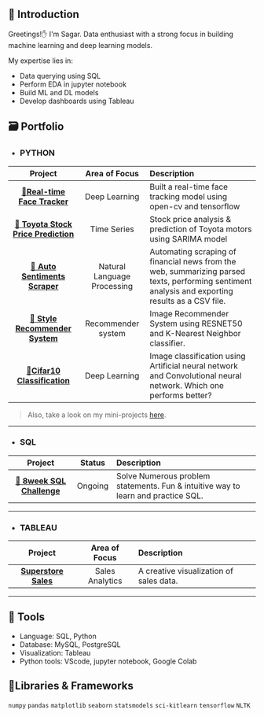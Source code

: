 ## 👦 Introduction
Greetings!✋ I'm Sagar. Data enthusiast with a strong focus in building machine learning and deep learning models.

My expertise lies in:
- Data querying using SQL
- Perform EDA in jupyter notebook
- Build ML and DL models
- Develop dashboards using Tableau

## 🗃️ Portfolio

- ### PYTHON
| Project | Area of Focus | Description |
| :---: | :---: | :--- |
| [**👦Real-time Face Tracker**](https://github.com/sagar-kongari/Object-Detection-Model/blob/main/README.md) | Deep Learning | Built a real-time face tracking model using open-cv and tensorflow |
| [**🚗 Toyota Stock Price Prediction**](https://github.com/sagar-kongari/Time-Series-Forecasting/blob/main/README.md) | Time Series | Stock price analysis & prediction of Toyota motors using SARIMA model |
| [**📰 Auto Sentiments Scraper**](https://github.com/sagar-kongari/News-Scrape-Summarize-Sentiment/blob/main/README.md) | Natural Language Processing | Automating scraping of financial news from the web, summarizing parsed texts, performing sentiment analysis and exporting results as a CSV file. |
| [**👗 Style Recommender System**](https://github.com/sagar-kongari/Style-Recommender-System/blob/main/README.md) | Recommender system | Image Recommender System using RESNET50 and K-Nearest Neighbor classifier. |
| [**🌻Cifar10 Classification**](https://github.com/sagar-kongari/Cifar10-ANN-CNN/blob/main/README.md) | Deep Learning | Image classification using Artificial neural network and Convolutional neural network. Which one performs better? |
> Also, take a look on my mini-projects [here](https://github.com/sagar-kongari/Practice-Data-Science/blob/main/README.md).
***

- ### SQL
| Project | Status | Description |
|:---:|:---:|:---|
| **[🎱 8week SQL Challenge](https://github.com/sagar-kongari/8week-SQL-Challenge)** | Ongoing | Solve Numerous problem statements. Fun & intuitive way to learn and practice SQL. |
***

- ### TABLEAU
| Project | Area of Focus | Description |
| :---: | :---: | :--- |
| [**Superstore Sales**](https://public.tableau.com/views/SuperstoreSales_16924556362570/Dashboard1?:language=en-US&:display_count=n&:origin=viz_share_link) | Sales Analytics | A creative visualization of sales data. |
***

## 🧰 Tools
- Language: SQL, Python
- Database: MySQL, PostgreSQL
- Visualization: Tableau
- Python tools: VScode, jupyter notebook, Google Colab

## 📂Libraries & Frameworks
`numpy`  `pandas`  `matplotlib`  `seaborn`  `statsmodels`  `sci-kitlearn`  `tensorflow`  `NLTK`
